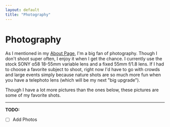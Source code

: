 ```yaml
---
layout: default
title: "Photography"
---
```


# Photography

As I mentioned in my [About Page](about.md), I'm a big fan of photography. Though I don't shoot super often, I enjoy it when I get the chance. I currently use the stock SONY α58 18-55mm variable lens and a fixed 55mm f/1.8 lens. If I had to choose a favorite subject to shoot, right now I'd have to go with crowds and large events simply because nature shots are so much more fun when you have a telephoto lens (which will be my next "big upgrade").

Though I have a lot more pictures than the ones below, these pictures are some of my favorite shots.

---

**TODO:**
- [ ] Add Photos
